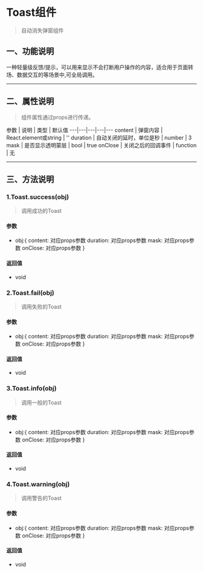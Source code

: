 # Toast组件
> 自动消失弹窗组件

## 一、功能说明
一种轻量级反馈/提示，可以用来显示不会打断用户操作的内容，适合用于页面转场、数据交互的等场景中,可全局调用。


---

## 二、属性说明
> 组件属性通过props进行传递。

参数 | 说明 | 类型 | 默认值
---|---|---|---|---
content | 弹窗内容	 | React.element或string | ''
duration | 自动关闭的延时，单位是秒 | number | 3
mask | 是否显示透明蒙层 | bool | true
onClose | 关闭之后的回调事件 | function | 无


---

## 三、方法说明

### 1.Toast.success(obj)

> 调用成功的Toast

#### 参数
- obj:{
        content: 对应props参数
        duration: 对应props参数
        mask: 对应props参数
        onClose: 对应props参数
    }

#### 返回值
- void

### 2.Toast.fail(obj)

> 调用失败的Toast

#### 参数
- obj:{
        content: 对应props参数
        duration: 对应props参数
        mask: 对应props参数
        onClose: 对应props参数
    }

#### 返回值
- void

### 3.Toast.info(obj)

> 调用一般的Toast

#### 参数
- obj:{
        content: 对应props参数
        duration: 对应props参数
        mask: 对应props参数
        onClose: 对应props参数
    }

#### 返回值
- void

### 4.Toast.warning(obj)

> 调用警告的Toast

#### 参数
- obj:{
        content: 对应props参数
        duration: 对应props参数
        mask: 对应props参数
        onClose: 对应props参数
    }

#### 返回值
- void

